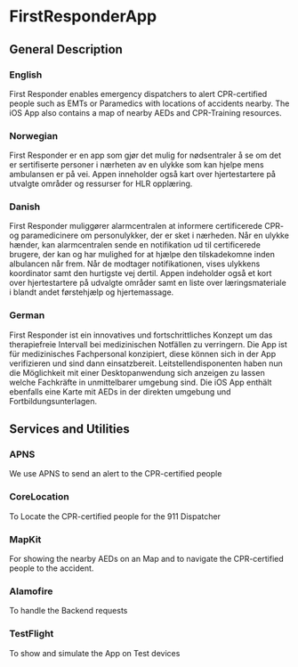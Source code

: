 # FirstResponderApp
## General Description
### English
First Responder enables emergency dispatchers to alert CPR-certified people such as EMTs or Paramedics with locations of accidents nearby. The iOS App also contains a map of nearby AEDs and CPR-Training resources.
### Norwegian
First Responder er en app som gjør det mulig for nødsentraler å se om det 
er sertifiserte personer i nærheten av en ulykke som kan hjelpe mens ambulansen er på vei. 
Appen inneholder også kart over hjertestartere på utvalgte områder og ressurser for HLR opplæring.
### Danish
First Responder muliggører alarmcentralen at informere certificerede CPR- og paramedicinere om personulykker, der er sket i nærheden. Når en ulykke hænder, kan alarmcentralen sende en notifikation ud til certificerede brugere, der kan og har mulighed for at hjælpe den tilskadekomne inden albulancen når frem. Når de modtager notifikationen, vises ulykkens koordinator samt den hurtigste vej dertil. Appen indeholder også et kort over hjertestartere på udvalgte områder samt en liste over læringsmateriale i blandt andet førstehjælp og hjertemassage.
### German
First Responder ist ein innovatives und fortschrittliches Konzept um das therapiefreie Intervall bei medizinischen Notfällen zu verringern.
Die App ist für medizinisches Fachpersonal konzipiert, diese können sich in der App verifizieren und sind dann einsatzbereit.
Leitstellendisponenten haben nun die Möglichkeit mit einer Desktopanwendung sich anzeigen zu lassen welche Fachkräfte in unmittelbarer umgebung sind.
Die iOS App enthält ebenfalls eine Karte mit AEDs in der direkten umgebung und Fortbildungsunterlagen.
## Services and Utilities
### APNS
We use APNS to send an alert to the CPR-certified people
### CoreLocation
To Locate the CPR-certified people for the 911 Dispatcher
### MapKit
For showing the nearby AEDs on an Map and to navigate the CPR-certified people to the accident.
### Alamofire
To handle the Backend requests
### TestFlight
To show and simulate the App on Test devices
